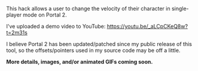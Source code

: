 This hack allows a user to change the velocity of their character in single-player mode on Portal 2.

I've uploaded a demo video to YouTube: https://youtu.be/_aLCpCKeQ8w?t=2m31s

I believe Portal 2 has been updated/patched since my public release of this tool, so the offsets/pointers used in my source code may be off a little.

<strong>More details, images, and/or animated GIFs coming soon.</strong>
